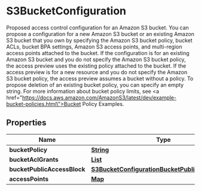 

# S3BucketConfiguration

Proposed access control configuration for an Amazon S3 bucket. You can propose a configuration for a new Amazon S3 bucket or an existing Amazon S3 bucket that you own by specifying the Amazon S3 bucket policy, bucket ACLs, bucket BPA settings, Amazon S3 access points, and multi-region access points attached to the bucket. If the configuration is for an existing Amazon S3 bucket and you do not specify the Amazon S3 bucket policy, the access preview uses the existing policy attached to the bucket. If the access preview is for a new resource and you do not specify the Amazon S3 bucket policy, the access preview assumes a bucket without a policy. To propose deletion of an existing bucket policy, you can specify an empty string. For more information about bucket policy limits, see <a href=\"https://docs.aws.amazon.com/AmazonS3/latest/dev/example-bucket-policies.html\">Bucket Policy Examples</a>.

## Properties

| Name | Type | Description | Notes |
|------------ | ------------- | ------------- | -------------|
|**bucketPolicy** | [**String**](String.md) |  |  [optional] |
|**bucketAclGrants** | [**List**](List.md) |  |  [optional] |
|**bucketPublicAccessBlock** | [**S3BucketConfigurationBucketPublicAccessBlock**](S3BucketConfigurationBucketPublicAccessBlock.md) |  |  [optional] |
|**accessPoints** | [**Map**](Map.md) |  |  [optional] |



